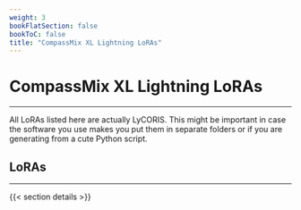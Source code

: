 ```yaml
---
weight: 3
bookFlatSection: false
bookToC: false
title: "CompassMix XL Lightning LoRAs"
---
```


<!--markdownlint-disable MD025 -->

# CompassMix XL Lightning LoRAs

---

All LoRAs listed here are actually LyCORIS. This might be important in case the software you use makes you put them in separate folders or if you are generating from a cute Python script.

## LoRAs

---

{{< section details >}}
